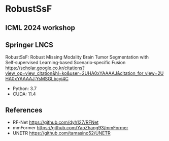 # RobustSsF

## ICML 2024 workshop
## Springer LNCS
RobustSsF: Robust Missing Modality Brain Tumor Segmentation with Self‑supervised Learning‑based Scenario‑specific Fusion
https://scholar.google.co.kr/citations?view_op=view_citation&hl=ko&user=2UHA0xYAAAAJ&citation_for_view=2UHA0xYAAAAJ:YsMSGLbcyi4C


- Python: 3.7
- CUDA: 11.4

## References
- RF-Net https://github.com/dyh127/RFNet
- mmFormer https://github.com/YaoZhang93/mmFormer
- UNETR https://github.com/tamasino52/UNETR
